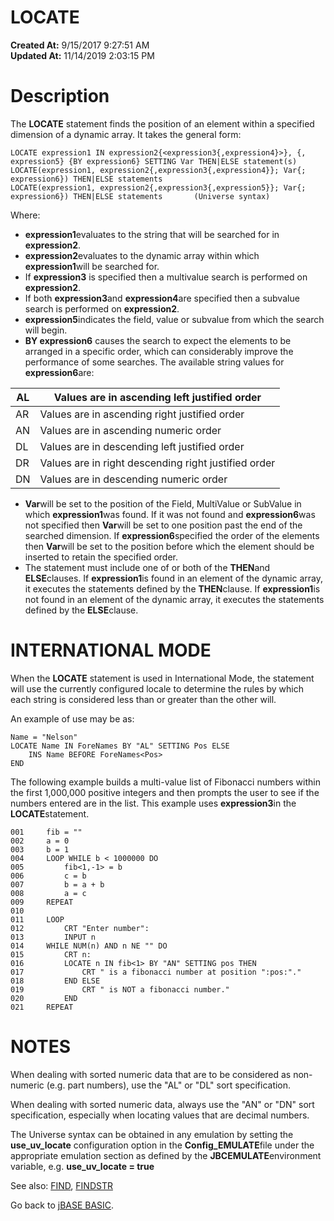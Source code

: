 # LOCATE

**Created At:** 9/15/2017 9:27:51 AM  
**Updated At:** 11/14/2019 2:03:15 PM  


# Description

The **LOCATE** statement finds the position of an element within a specified dimension of a dynamic array. It takes the general form:

```
LOCATE expression1 IN expression2{<expression3{,expression4}>}, {, expression5} {BY expression6} SETTING Var THEN|ELSE statement(s)
LOCATE(expression1, expression2{,expression3{,expression4}}; Var{; expression6}) THEN|ELSE statements
LOCATE(expression1, expression2{,expression3{,expression5}}; Var{; expression6}) THEN|ELSE statements       (Universe syntax)
```

Where:

- **expression1**evaluates to the string that will be searched for in **expression2**.
- **expression2**evaluates to the dynamic array within which **expression1**will be searched for.
- If **expression3** is specified then a multivalue search is performed on **expression2**.
- If both **expression3**and **expression4**are specified then a subvalue search is performed on **expression2**.
- **expression5**indicates the field, value or subvalue from which the search will begin.
- **BY expression6** causes the search to expect the elements to be arranged in a specific order, which can considerably improve the performance of some searches. The available string values for **expression6**are:



| AL<br> | Values are in ascending left justified order<br> |
| --- | --- |
| AR<br> | Values are in ascending right justified order<br> |
| AN<br> | Values are in ascending numeric order<br> |
| DL<br> | Values are in descending left justified order<br> |
| DR<br> | Values are in right descending right justified order<br> |
| DN<br> | Values are in descending numeric order<br> |


- **Var**will be set to the position of the Field, MultiValue or SubValue in which **expression1**was found. If it was not found and **expression6**was not specified then **Var**will be set to one position past the end of the searched dimension. If **expression6**specified the order of the elements then **Var**will be set to the position before which the element should be inserted to retain the specified order.
- The statement must include one of or both of the **THEN**and **ELSE**clauses. If **expression1**is found in an element of the dynamic array, it executes the statements defined by the **THEN**clause. If **expression1**is not found in an element of the dynamic array, it executes the statements defined by the **ELSE**clause.


# INTERNATIONAL MODE

When the **LOCATE** statement is used in International Mode, the statement will use the currently configured locale to determine the rules by which each string is considered less than or greater than the other will.

An example of use may be as:

```
Name = "Nelson"
LOCATE Name IN ForeNames BY "AL" SETTING Pos ELSE
    INS Name BEFORE ForeNames<Pos>
END
```



The following example builds a multi-value list of Fibonacci numbers within the first 1,000,000 positive integers and then prompts the user to see if the numbers entered are in the list. This example uses **expression3**in the **LOCATE**statement.

```
001     fib = ""
002     a = 0
003     b = 1
004     LOOP WHILE b < 1000000 DO
005         fib<1,-1> = b
006         c = b
007         b = a + b
008         a = c
009     REPEAT
010
011     LOOP
012         CRT "Enter number":
013         INPUT n
014     WHILE NUM(n) AND n NE "" DO
015         CRT n:
016         LOCATE n IN fib<1> BY "AN" SETTING pos THEN
017             CRT " is a fibonacci number at position ":pos:"."
018         END ELSE
019             CRT " is NOT a fibonacci number."
020         END
021     REPEAT
```



# NOTES

When dealing with sorted numeric data that are to be considered as non-numeric (e.g. part numbers), use the "AL" or "DL" sort specification.

When dealing with sorted numeric data, always use the "AN" or "DN" sort specification, especially when locating values that are decimal numbers.

The Universe syntax can be obtained in any emulation by setting the **use\_uv\_locate** configuration option in the **Config\_EMULATE**file under the appropriate emulation section as defined by the **JBCEMULATE**environment variable, e.g. **use\_uv\_locate = true**



See also: [FIND](271550-find), [FINDSTR](272273-findstr)

Go back to [jBASE BASIC](263498-jbase-basic).
